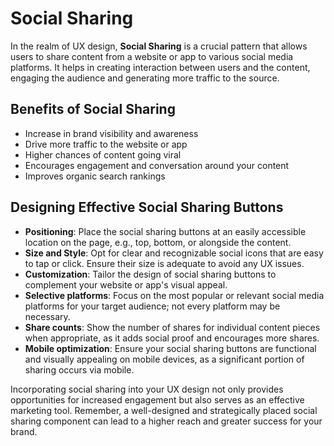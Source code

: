 # Social Sharing

In the realm of UX design, **Social Sharing** is a crucial pattern that allows users to share content from a website or app to various social media platforms. It helps in creating interaction between users and the content, engaging the audience and generating more traffic to the source.

## Benefits of Social Sharing

- Increase in brand visibility and awareness
- Drive more traffic to the website or app
- Higher chances of content going viral
- Encourages engagement and conversation around your content
- Improves organic search rankings

## Designing Effective Social Sharing Buttons

- **Positioning**: Place the social sharing buttons at an easily accessible location on the page, e.g., top, bottom, or alongside the content.
- **Size and Style**: Opt for clear and recognizable social icons that are easy to tap or click. Ensure their size is adequate to avoid any UX issues.
- **Customization**: Tailor the design of social sharing buttons to complement your website or app's visual appeal.
- **Selective platforms**: Focus on the most popular or relevant social media platforms for your target audience; not every platform may be necessary.
- **Share counts**: Show the number of shares for individual content pieces when appropriate, as it adds social proof and encourages more shares.
- **Mobile optimization**: Ensure your social sharing buttons are functional and visually appealing on mobile devices, as a significant portion of sharing occurs via mobile.

Incorporating social sharing into your UX design not only provides opportunities for increased engagement but also serves as an effective marketing tool. Remember, a well-designed and strategically placed social sharing component can lead to a higher reach and greater success for your brand.
